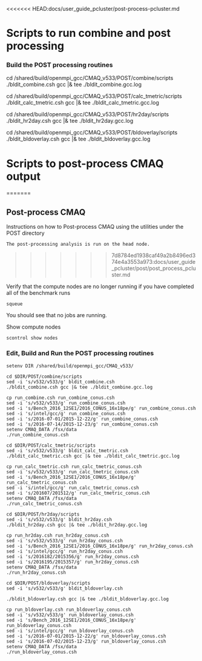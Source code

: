 <<<<<<< HEAD:docs/user_guide_pcluster/post-process-pcluster.md
# Scripts to run combine and post processing 


### Build the POST processing routines

cd /shared/build/openmpi_gcc/CMAQ_v533/POST/combine/scripts
./bldit_combine.csh gcc |& tee ./bldit_combine.gcc.log

cd /shared/build/openmpi_gcc/CMAQ_v533/POST/calc_tmetric/scripts
./bldit_calc_tmetric.csh gcc |& tee ./bldit_calc_tmetric.gcc.log

cd /shared/build/openmpi_gcc/CMAQ_v533/POST/hr2day/scripts
./bldit_hr2day.csh gcc |& tee ./bldit_hr2day.gcc.log

cd /shared/build/openmpi_gcc/CMAQ_v533/POST/bldoverlay/scripts
./bldit_bldoverlay.csh gcc |& tee ./bldit_bldoverlay.gcc.log


# Scripts to post-process CMAQ output
=======
## Post-process CMAQ

Instructions on how to Post-process CMAQ using the utilities under the POST directory

```{note}
The post-processing analysis is run on the head node.
```
>>>>>>> 7d8784ed1938caf49a2b8496ed374e4a3553a973:docs/user_guide_pcluster/post/post_process_pcluster.md

Verify that the compute nodes are no longer running if you have completed all of the benchmark runs

`squeue`

You should see that no jobs are running.

Show compute nodes

`scontrol show nodes`


### Edit, Build and Run the POST processing routines

```
setenv DIR /shared/build/openmpi_gcc/CMAQ_v533/

cd $DIR/POST/combine/scripts
sed -i 's/v532/v533/g' bldit_combine.csh
./bldit_combine.csh gcc |& tee ./bldit_combine.gcc.log

cp run_combine.csh run_combine_conus.csh
sed -i 's/v532/v533/g' run_combine_conus.csh
sed -i 's/Bench_2016_12SE1/2016_CONUS_16x18pe/g' run_combine_conus.csh
sed -i 's/intel/gcc/g' run_combine_conus.csh
sed -i 's/2016-07-01/2015-12-22/g' run_combine_conus.csh
sed -i 's/2016-07-14/2015-12-23/g' run_combine_conus.csh
setenv CMAQ_DATA /fsx/data
./run_combine_conus.csh

cd $DIR/POST/calc_tmetric/scripts
sed -i 's/v532/v533/g' bldit_calc_tmetric.csh
./bldit_calc_tmetric.csh gcc |& tee ./bldit_calc_tmetric.gcc.log

cp run_calc_tmetric.csh run_calc_tmetric_conus.csh
sed -i 's/v532/v533/g' run_calc_tmetric_conus.csh
sed -i 's/Bench_2016_12SE1/2016_CONUS_16x18pe/g' run_calc_tmetric_conus.csh
sed -i 's/intel/gcc/g' run_calc_tmetric_conus.csh
sed -i 's/201607/201512/g' run_calc_tmetric_conus.csh
setenv CMAQ_DATA /fsx/data
./run_calc_tmetric_conus.csh

cd $DIR/POST/hr2day/scripts
sed -i 's/v532/v533/g' bldit_hr2day.csh
./bldit_hr2day.csh gcc |& tee ./bldit_hr2day.gcc.log

cp run_hr2day.csh run_hr2day_conus.csh
sed -i 's/v532/v533/g' run_hr2day_conus.csh
sed -i 's/Bench_2016_12SE1/2016_CONUS_16x18pe/g' run_hr2day_conus.csh
sed -i 's/intel/gcc/g' run_hr2day_conus.csh
sed -i 's/2016182/2015356/g' run_hr2day_conus.csh
sed -i 's/2016195/2015357/g' run_hr2day_conus.csh
setenv CMAQ_DATA /fsx/data
./run_hr2day_conus.csh

cd $DIR/POST/bldoverlay/scripts
sed -i 's/v532/v533/g' bldit_bldoverlay.csh

./bldit_bldoverlay.csh gcc |& tee ./bldit_bldoverlay.gcc.log

cp run_bldoverlay.csh run_bldoverlay_conus.csh
sed -i 's/v532/v533/g' run_bldoverlay_conus.csh
sed -i 's/Bench_2016_12SE1/2016_CONUS_16x18pe/g' run_bldoverlay_conus.csh
sed -i 's/intel/gcc/g' run_bldoverlay_conus.csh
sed -i 's/2016-07-01/2015-12-22/g' run_bldoverlay_conus.csh
sed -i 's/2016-07-02/2015-12-23/g' run_bldoverlay_conus.csh
setenv CMAQ_DATA /fsx/data
./run_bldoverlay_conus.csh

```
